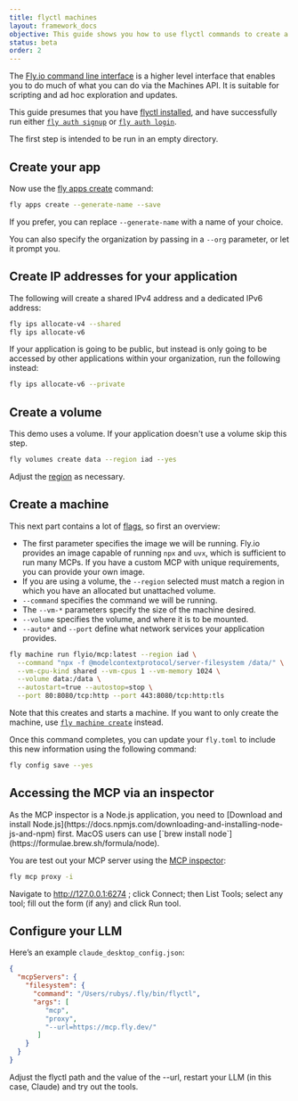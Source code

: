 ```yaml
---
title: flyctl machines
layout: framework_docs
objective: This guide shows you how to use flyctl commands to create a Fly.io machine that runs an MCP server remotely.
status: beta
order: 2
---
```


The [Fly.io command line interface](https://fly.io/docs/flyctl/help/) is a higher level interface that enables you to do much of what you can do via the Machines API. It is suitable for scripting and ad hoc exploration and updates.

This guide presumes that you have [flyctl installed](https://fly.io/docs/flyctl/install/), and have successfully run either
[`fly auth signup`](https://fly.io/docs/flyctl/auth-signup/) or [`fly auth login`](https://fly.io/docs/flyctl/auth-login/).

The first step is intended to be run in an empty directory.

## Create your app

Now use the [fly apps create](https://fly.io/docs/flyctl/apps-create/) command:

```sh
fly apps create --generate-name --save
```

If you prefer, you can replace `--generate-name` with a name of your choice.

You can also specify the organization by passing in a `--org` parameter, or let it prompt you.

## Create IP addresses for your application

The following will create a shared IPv4 address and a dedicated IPv6 address:

```sh
fly ips allocate-v4 --shared
fly ips allocate-v6
```

If your application is going to be public, but instead is only going to be accessed by other applications within your organization, run the following instead:

```sh
fly ips allocate-v6 --private
```

## Create a volume

This demo uses a volume. If your application doesn't use a volume skip this step.

```sh
fly volumes create data --region iad --yes
```

Adjust the [region](https://fly.io/docs/reference/regions/#fly-io-regions) as necessary.

## Create a machine

This next part contains a lot of [flags](https://fly.io/docs/flyctl/machine-run/), so first an overview:

* The first parameter specifies the image we will be running. Fly.io provides an image capable of running `npx` and `uvx`, which is sufficient to run many MCPs. If you have a custom MCP with unique requirements, you can provide your own image. 
* If you are using a volume, the `--region` selected must match a region in which you have an allocated but unattached volume.
* `--command` specifies the command we will be running. 
* The `--vm-*` parameters specify the size of the machine desired.
* `--volume` specifies the volume, and where it is to be mounted.
* `--auto*` and `--port` define what network services your application provides.

```sh
fly machine run flyio/mcp:latest --region iad \
  --command "npx -f @modelcontextprotocol/server-filesystem /data/" \
  --vm-cpu-kind shared --vm-cpus 1 --vm-memory 1024 \
  --volume data:/data \
  --autostart=true --autostop=stop \
  --port 80:8080/tcp:http --port 443:8080/tcp:http:tls
```

Note that this creates and starts a machine. If you want to only create the machine, use [`fly machine create`](https://fly.io/docs/flyctl/machine-create/) instead.

Once this command completes, you can update your `fly.toml` to include this new information using the following command:

```sh
fly config save --yes
```

## Accessing the MCP via an inspector

<div class="important">
  As the MCP inspector is a Node.js application, you need to [Download and install Node.js](https://docs.npmjs.com/downloading-and-installing-node-js-and-npm) first. MacOS users can use [`brew install node`](https://formulae.brew.sh/formula/node).
</div>

You are test out your MCP server using the [MCP inspector](https://modelcontextprotocol.io/docs/tools/inspector):

```sh
fly mcp proxy -i
```

Navigate to http://127.0.0.1:6274 ; click Connect; then List Tools; select any tool; fill out the form (if any) and click Run tool.

## Configure your LLM

Here’s an example `claude_desktop_config.json`:

```json
{
  "mcpServers": {
    "filesystem": {
      "command": "/Users/rubys/.fly/bin/flyctl",
      "args": [
         "mcp",
         "proxy",
         "--url=https://mcp.fly.dev/"
       ]
    }
  }
}
```

Adjust the flyctl path and the value of the --url, restart your LLM (in this case, Claude) and try out the tools.
